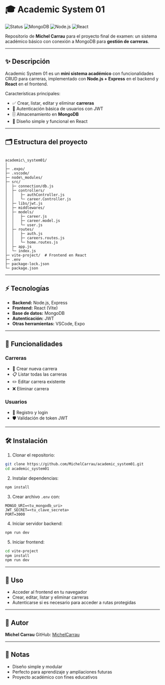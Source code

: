 # 🎓 Academic System 01

![Status](https://img.shields.io/badge/Status-Examen-orange) ![MongoDB](https://img.shields.io/badge/DB-MongoDB-blue) ![Node.js](https://img.shields.io/badge/Backend-Node.js-green) ![React](https://img.shields.io/badge/Frontend-React-blueviolet)

Repositorio de **Michel Carrau** para el proyecto final de examen: un sistema académico básico con conexión a MongoDB para **gestión de carreras**.

---

## ✨ Descripción

Academic System 01 es un **mini sistema académico** con funcionalidades CRUD para carreras, implementado con **Node.js + Express** en el backend y **React** en el frontend.  

Características principales:

- ✅ Crear, listar, editar y eliminar **carreras**
- 🔑 Autenticación básica de usuarios con JWT
- 🗄️ Almacenamiento en **MongoDB**
- 🎨 Diseño simple y funcional en React

---

## 🗂 Estructura del proyecto

```

academic\_system01/
│
├─ .expo/
├─ .vscode/
├─ node\_modules/
├─ src/
│  ├─ connection/db.js
│  ├─ controllers/
│  │   ├─ authController.js
│  │   └─ career.Controller.js
│  ├─ libs/jwt.js
│  ├─ middlewares/
│  ├─ models/
│  │   ├─ career.js
│  │   ├─ career.model.js
│  │   └─ user.js
│  ├─ routes/
│  │   ├─ auth.js
│  │   ├─ careers.routes.js
│  │   └─ home.routes.js
│  ├─ app.js
│  └─ index.js
├─ vite-project/  # Frontend en React
├─ .env
├─ package-lock.json
└─ package.json

````

---

## ⚡ Tecnologías

- **Backend:** Node.js, Express  
- **Frontend:** React (Vite)  
- **Base de datos:** MongoDB  
- **Autenticación:** JWT  
- **Otras herramientas:** VSCode, Expo

---

## 🚀 Funcionalidades

### Carreras
- 📝 Crear nueva carrera  
- 📋 Listar todas las carreras  
- ✏️ Editar carrera existente  
- ❌ Eliminar carrera  

### Usuarios
- 🔐 Registro y login  
- 🛡️ Validación de token JWT

---

## 🛠 Instalación

1. Clonar el repositorio:

```bash
git clone https://github.com/MichelCarrau/academic_system01.git
cd academic_system01
````

2. Instalar dependencias:

```bash
npm install
```

3. Crear archivo `.env` con:

```
MONGO_URI=<tu_mongodb_uri>
JWT_SECRET=<tu_clave_secreta>
PORT=3000
```

4. Iniciar servidor backend:

```bash
npm run dev
```

5. Iniciar frontend:

```bash
cd vite-project
npm install
npm run dev
```

---

## 🎨 Uso

* Acceder al frontend en tu navegador
* Crear, editar, listar y eliminar carreras
* Autenticarse si es necesario para acceder a rutas protegidas

---

## 👤 Autor

**Michel Carrau**
GitHub: [MichelCarrau](https://github.com/MichelCarrau)

---

## 📝 Notas

* Diseño simple y modular
* Perfecto para aprendizaje y ampliaciones futuras
* Proyecto académico con fines educativos

```
